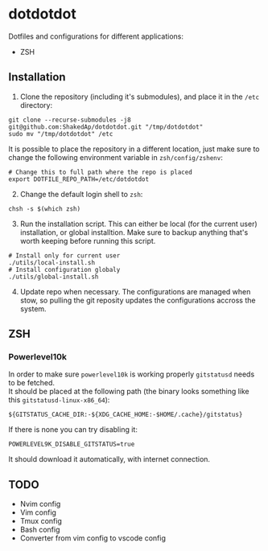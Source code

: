 # dotdotdot
Dotfiles and configurations for different applications:  
* ZSH
  
## Installation
1. Clone the repository (including it's submodules), and place it in the `/etc` directory:  
```
git clone --recurse-submodules -j8 git@github.com:ShakedAp/dotdotdot.git "/tmp/dotdotdot"
sudo mv "/tmp/dotdotdot" /etc
```
It is possible to place the repository in a different location, just make sure to change the following environment variable in `zsh/config/zshenv`:  
```
# Change this to full path where the repo is placed
export DOTFILE_REPO_PATH=/etc/dotdotdot
```
  
2. Change the default login shell to `zsh`:
```
chsh -s $(which zsh)
```
  
3. Run the installation script. This can either be local (for the current user) installation, or global installtion. Make sure to backup anything that's worth keeping before running this script.
```
# Install only for current user
./utils/local-install.sh
# Install configuration globaly
./utils/global-install.sh
```
  
4. Update repo when necessary. The configurations are managed when stow, so pulling the git reposity updates the configurations accross the system.
  

## ZSH

### Powerlevel10k

In order to make sure `powerlevel10k` is working properly `gitstatusd` needs to be fetched.  
It should be placed at the following path (the binary looks something like this `gitstatusd-linux-x86_64`):  
```
${GITSTATUS_CACHE_DIR:-${XDG_CACHE_HOME:-$HOME/.cache}/gitstatus}
```
If there is none you can try disabling it:  
```
POWERLEVEL9K_DISABLE_GITSTATUS=true
```
It should download it automatically, with internet connection.  

## TODO
  
- Nvim config
- Vim config
- Tmux config
- Bash config
- Converter from vim config to vscode config

